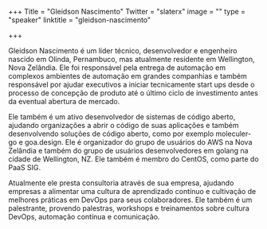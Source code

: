 +++
Title = "Gleidson Nascimento"
Twitter = "slaterx"
image = ""
type = "speaker"
linktitle = "gleidson-nascimento"

+++

Gleidson Nascimento é um líder técnico, desenvolvedor e engenheiro nascido em Olinda, Pernambuco, mas atualmente residente em Wellington, Nova Zelândia. Ele foi responsável pela entrega de automação em complexos ambientes de automação em grandes companhias e também responsável por ajudar executivos a iniciar tecnicamente start ups desde o processo de concepção de produto até o último ciclo de investimento antes da eventual abertura de mercado.

Ele também é um ativo desenvolvedor de sistemas de código aberto, ajudando organizações a abrir o código de suas aplicações e também desenvolvendo soluções de código aberto, como por exemplo moleculer-go e goa.design. Ele é organizador do grupo de usuários do AWS na Nova Zelândia e também do grupo de usuários desenvolvedores em golang na cidade de Wellington, NZ. Ele também é membro do CentOS, como parte do PaaS SIG.

Atualmente ele presta consultoria através de sua empresa, ajudando empresas a alimentar uma cultura de aprendizado contínuo e cultivação de melhores práticas em DevOps para seus colaboradores. Ele também é um palestrante, provendo palestras, workshops e treinamentos sobre cultura DevOps, automação contínua e comunicação.

